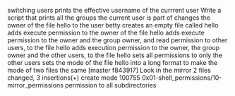 switching users
prints the effective username of the currrent user
Write a script that prints all the groups the current user is part of
changes the owner of the file hello to the user betty
creates an empty file called hello
adds execute permission to the owner of the file hello
adds  execute permission to the owner and the group owner, and read permission to other users, to the file hello
adds execution permission to the owner, the group owner and the other users, to the file hello
sets all permissions to only the other users
sets the mode of the file hello into a long format
to make the mode of two files the same
[master f843917] Look in the mirror
 2 files changed, 3 insertions(+)
 create mode 100755 0x01-shell_permissions/10-mirror_permissions
permission to all subdirectories

